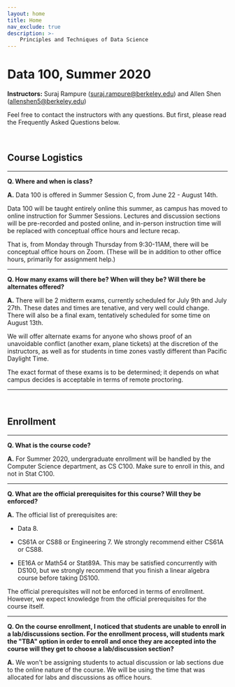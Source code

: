 ```yaml
---
layout: home
title: Home
nav_exclude: true
description: >-
    Principles and Techniques of Data Science
---
```


# Data 100, Summer 2020

**Instructors:** Suraj Rampure (<a href="mailto:suraj.rampure@berkeley.edu">suraj.rampure@berkeley.edu</a>) and Allen Shen (<a href="mailto:allenshen5@berkeley.edu">allenshen5@berkeley.edu</a>) 

Feel free to contact the instructors with any questions. But first, please read the Frequently Asked Questions below.
 

<br>

## Course Logistics

---

**Q. Where and when is class?**

**A.** Data 100 is offered in Summer Session C, from June 22 - August 14th. 

Data 100 will be taught entirely online this summer, as campus has moved to online instruction for Summer Sessions. Lectures and discussion sections will be pre-recorded and posted online, and in-person instruction time will be replaced with conceptual office hours and lecture recap.

That is, from Monday through Thursday from 9:30-11AM, there will be conceptual office hours on Zoom. (These will be in addition to other office hours, primarily for assignment help.)


---

**Q. How many exams will there be? When will they be? Will there be alternates offered?**

**A.** There will be 2 midterm exams, currently scheduled for July 9th and July 27th. These dates and times are tenative, and very well could change. There will also be a final exam, tentatively scheduled for some time on August 13th.

We will offer alternate exams for anyone who shows proof of an unavoidable conflict (another exam, plane tickets) at the discretion of the instructors, as well as for students in time zones vastly different than Pacific Daylight Time.

The exact format of these exams is to be determined; it depends on what campus decides is acceptable in terms of remote proctoring.

---

<br>

## Enrollment 

---

**Q. What is the course code?**

**A.** For Summer 2020, undergraduate enrollment will be handled by the Computer Science department, as CS C100. Make sure to enroll in this, and not in Stat C100.

---

**Q. What are the official prerequisites for this course? Will they be enforced?**

**A.** The official list of prerequisites are:

- Data 8.

- CS61A or CS88 or Engineering 7. We strongly recommend either CS61A or CS88.

- EE16A or Math54 or Stat89A. This may be satisfied concurrently with DS100, but we strongly recommend that you finish a linear algebra course before taking DS100.

The official prerequisites will not be enforced in terms of enrollment. However, we expect knowledge from the official prerequisites for the course itself.


---

**Q. On the course enrollment, I noticed that students are unable to enroll in a lab/discussions section. For the enrollment process, will students mark the "TBA" option in order to enroll and once they are accepted into the course will they get to choose a lab/discussion section?**

**A.** We won't be assigning students to actual discussion or lab sections due to the online nature of the course. We will be using the time that was allocated for labs and discussions as office hours. 